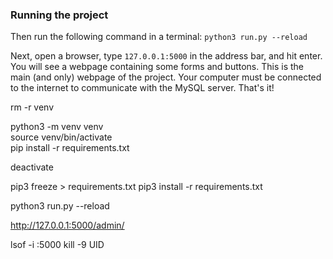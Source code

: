### Running the project

Then run the following command in a terminal:
`python3 run.py --reload`

Next, open a browser, type `127.0.0.1:5000` in the address bar, and hit enter. You will see a webpage containing some forms and buttons. This is the main (and only) webpage of the project. Your computer must be connected to the internet to communicate with the MySQL server. That's it!


rm -r venv 

python3 -m venv venv              
 source venv/bin/activate  
pip install -r requirements.txt

deactivate

pip3 freeze > requirements.txt
pip3 install -r requirements.txt 

python3 run.py --reload

http://127.0.0.1:5000/admin/

lsof -i :5000
kill -9 UID
